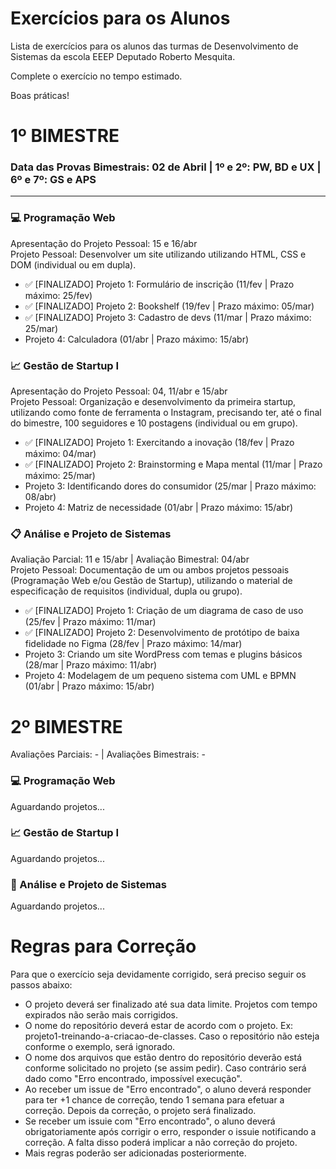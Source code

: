 # Exercícios para os Alunos
Lista de exercícios para os alunos das turmas de Desenvolvimento de Sistemas da escola EEEP Deputado Roberto Mesquita.

Complete o exercício no tempo estimado.

Boas práticas!

# 1º BIMESTRE
### Data das Provas Bimestrais: 02 de Abril | 1º e 2º: PW, BD e UX | 6º e 7º: GS e APS
---
### 💻 Programação Web
Apresentação do Projeto Pessoal: 15 e 16/abr<br>
Projeto Pessoal: Desenvolver um site utilizando utilizando HTML, CSS e DOM (individual ou em dupla).
- ✅ [FINALIZADO] Projeto 1: Formulário de inscrição (11/fev | Prazo máximo: 25/fev)
- ✅ [FINALIZADO] Projeto 2: Bookshelf (19/fev | Prazo máximo: 05/mar)
- ✅ [FINALIZADO]  Projeto 3: Cadastro de devs (11/mar | Prazo máximo: 25/mar)
- Projeto 4: Calculadora (01/abr | Prazo máximo: 15/abr)

### 📈 Gestão de Startup I
Apresentação do Projeto Pessoal: 04, 11/abr e 15/abr<br>
Projeto Pessoal: Organização e desenvolvimento da primeira startup, utilizando como fonte de ferramenta o Instagram, precisando ter, até o final do bimestre, 100 seguidores e 10 postagens (individual ou em grupo).
- ✅ [FINALIZADO] Projeto 1: Exercitando a inovação (18/fev | Prazo máximo: 04/mar)
- ✅ [FINALIZADO] Projeto 2: Brainstorming e Mapa mental (11/mar | Prazo máximo: 25/mar)
- Projeto 3: Identificando dores do consumidor (25/mar | Prazo máximo: 08/abr)
- Projeto 4: Matriz de necessidade (01/abr | Prazo máximo: 15/abr)

### 📋 Análise e Projeto de Sistemas
Avaliação Parcial: 11 e 15/abr | Avaliação Bimestral: 04/abr<br>
Projeto Pessoal: Documentação de um ou ambos projetos pessoais (Programação Web e/ou Gestão de Startup), utilizando o material de especificação de requisitos (individual, dupla ou grupo).
- ✅ [FINALIZADO] Projeto 1: Criação de um diagrama de caso de uso (25/fev | Prazo máximo: 11/mar)
- ✅ [FINALIZADO] Projeto 2: Desenvolvimento de protótipo de baixa fidelidade no Figma (28/fev | Prazo máximo: 14/mar)
- Projeto 3: Criando um site WordPress com temas e plugins básicos (28/mar | Prazo máximo: 11/abr)
- Projeto 4: Modelagem de um pequeno sistema com UML e BPMN (01/abr | Prazo máximo: 15/abr)

# 2º BIMESTRE
Avaliações Parciais: - | Avaliações Bimestrais: -
### 💻 Programação Web 
Aguardando projetos...

### 📈 Gestão de Startup I
Aguardando projetos...

### 📝 Análise e Projeto de Sistemas
Aguardando projetos...

# Regras para Correção

Para que o exercício seja devidamente corrigido, será preciso seguir os passos abaixo:
- O projeto deverá ser finalizado até sua data limite. Projetos com tempo expirados não serão mais corrigidos.
- O nome do repositório deverá estar de acordo com o projeto. Ex: projeto1-treinando-a-criacao-de-classes. Caso o repositório não esteja conforme o exemplo, será ignorado.
- O nome dos arquivos que estão dentro do repositório deverão está conforme solicitado no projeto (se assim pedir). Caso contrário será dado como "Erro encontrado, impossível execução".
- Ao receber um issue de "Erro encontrado", o aluno deverá responder para ter +1 chance de correção, tendo 1 semana para efetuar a correção. Depois da correção, o projeto será finalizado.
- Se receber um issuie com "Erro encontrado", o aluno deverá obrigatoriamente após corrigir o erro, responder o issuie notificando a correção. A falta disso poderá implicar a não correção do projeto.
- Mais regras poderão ser adicionadas posteriormente.
